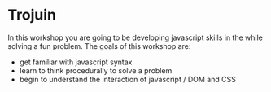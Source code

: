 # Trojuin

In this workshop you are going to be developing javascript skills in the while
solving a fun problem. The goals of this workshop are:

* get familiar with javascript syntax
* learn to think procedurally to solve a problem
* begin to understand the interaction of javascript / DOM and CSS

